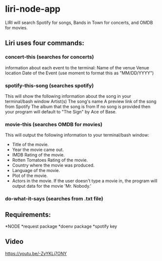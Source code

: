 # liri-node-app
LIRI will search Spotify for songs, Bands in Town for concerts, and OMDB for movies.

## Liri uses four commands:

### concert-this (searches for concerts)
information about each event to the terminal:
Name of the venue
Venue location
Date of the Event (use moment to format this as "MM/DD/YYYY")

### spotify-this-song (searches spotify)
This will show the following information about the song in your terminal/bash window
Artist(s)
The song's name
A preview link of the song from Spotify
The album that the song is from
If no song is provided then your program will default to "The Sign" by Ace of Base.

### movie-this (searches OMDB for movies)
This will output the following information to your terminal/bash window:
   * Title of the movie.
   * Year the movie came out.
   * IMDB Rating of the movie.
   * Rotten Tomatoes Rating of the movie.
   * Country where the movie was produced.
   * Language of the movie.
   * Plot of the movie.
   * Actors in the movie.
If the user doesn't type a movie in, the program will output data for the movie 'Mr. Nobody.'

### do-what-it-says (searches from .txt file)

## Requirements:
*NODE 
*request package
*doenv package
*spotify key

## Video

https://youtu.be/-ZyYKLj7ONY
